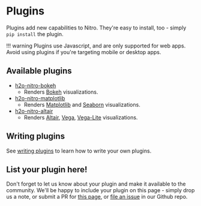 # Plugins

Plugins add new capabilities to Nitro. They're easy to install, too - simply `pip install` the plugin.

!!! warning
    Plugins use Javascript, and are only supported for web apps. 
    Avoid using plugins if you're targeting mobile or desktop apps.

## Available plugins

- [h2o-nitro-bokeh](https://github.com/h2oai/nitro-bokeh)
    - Renders [Bokeh](https://docs.bokeh.org/en/latest/) visualizations.
- [h2o-nitro-matplotlib](https://github.com/h2oai/nitro-matplotlib)
    - Renders [Matplotlib](https://matplotlib.org/stable/index.html) and [Seaborn](https://seaborn.pydata.org/) visualizations.
- [h2o-nitro-altair](https://github.com/h2oai/nitro-altair)
    - Renders [Altair](https://altair-viz.github.io/), [Vega](https://vega.github.io/vega/), [Vega-Lite](https://vega.github.io/vega-lite/) visualizations.

## Writing plugins

See [writing plugins](writing-plugins.md) to learn how to write your own plugins.

## List your plugin here!

Don't forget to let us know about your plugin and make it available to the community. We'll be happy to include your
plugin on this page - simply drop us a note, or submit a PR
for [this page](https://github.com/h2oai/nitro/blob/main/docs/plugins.md),
or [file an issue](https://github.com/h2oai/nitro/issues/new/choose) in our Github repo.
